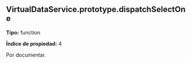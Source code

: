## VirtualDataService.prototype.dispatchSelectOne

**Tipo:** function

**Índice de propiedad:** 4

Por documentar.



